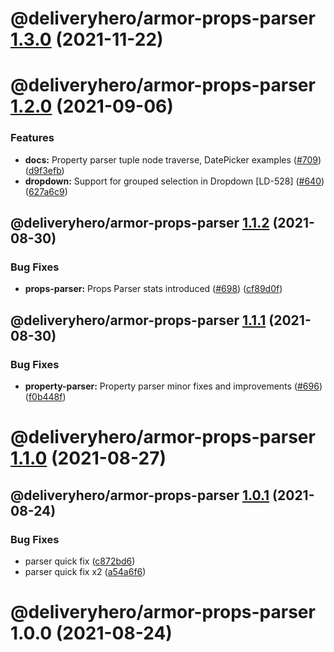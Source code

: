 # @deliveryhero/armor-props-parser [1.3.0](https://github.com/deliveryhero/armor/compare/@deliveryhero/armor-props-parser@1.2.0...@deliveryhero/armor-props-parser@1.3.0) (2021-11-22)

# @deliveryhero/armor-props-parser [1.2.0](https://github.com/deliveryhero/armor/compare/@deliveryhero/armor-props-parser@1.1.2...@deliveryhero/armor-props-parser@1.2.0) (2021-09-06)


### Features

* **docs:** Property parser tuple node traverse, DatePicker examples ([#709](https://github.com/deliveryhero/armor/issues/709)) ([d9f3efb](https://github.com/deliveryhero/armor/commit/d9f3efbdbb43225161c80f3c03fc7a59410ae16e))
* **dropdown:** Support for grouped selection in Dropdown [LD-528] ([#640](https://github.com/deliveryhero/armor/issues/640)) ([627a6c9](https://github.com/deliveryhero/armor/commit/627a6c915061398509a5bd863edd632b273aa858))

## @deliveryhero/armor-props-parser [1.1.2](https://github.com/deliveryhero/armor/compare/@deliveryhero/armor-props-parser@1.1.1...@deliveryhero/armor-props-parser@1.1.2) (2021-08-30)


### Bug Fixes

* **props-parser:** Props Parser stats introduced ([#698](https://github.com/deliveryhero/armor/issues/698)) ([cf89d0f](https://github.com/deliveryhero/armor/commit/cf89d0f62d14a823e5349461268748e0c07d3825))

## @deliveryhero/armor-props-parser [1.1.1](https://github.com/deliveryhero/armor/compare/@deliveryhero/armor-props-parser@1.1.0...@deliveryhero/armor-props-parser@1.1.1) (2021-08-30)


### Bug Fixes

* **property-parser:** Property parser minor fixes and improvements ([#696](https://github.com/deliveryhero/armor/issues/696)) ([f0b448f](https://github.com/deliveryhero/armor/commit/f0b448f4b971361dae75aa1a31b6e0c1d64371ec))

# @deliveryhero/armor-props-parser [1.1.0](https://github.com/deliveryhero/armor/compare/@deliveryhero/armor-props-parser@1.0.1...@deliveryhero/armor-props-parser@1.1.0) (2021-08-27)

## @deliveryhero/armor-props-parser [1.0.1](https://github.com/deliveryhero/armor/compare/@deliveryhero/armor-props-parser@1.0.0...@deliveryhero/armor-props-parser@1.0.1) (2021-08-24)


### Bug Fixes

* parser quick fix ([c872bd6](https://github.com/deliveryhero/armor/commit/c872bd60c9ce8128ad0f5f4c92ebadb9cc26c758))
* parser quick fix x2 ([a54a6f6](https://github.com/deliveryhero/armor/commit/a54a6f6414248c35e3fc28a2a974188caf1fc900))

# @deliveryhero/armor-props-parser 1.0.0 (2021-08-24)
